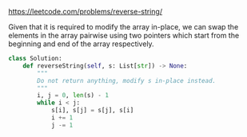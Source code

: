 <https://leetcode.com/problems/reverse-string/>

Given that it is required to modify the array in-place, we can swap the elements in the array pairwise using two pointers which start from the beginning and end of the array respectively.

```python
class Solution:
    def reverseString(self, s: List[str]) -> None:
        """
        Do not return anything, modify s in-place instead.
        """
        i, j = 0, len(s) - 1
        while i < j:
            s[i], s[j] = s[j], s[i]
            i += 1
            j -= 1
```

